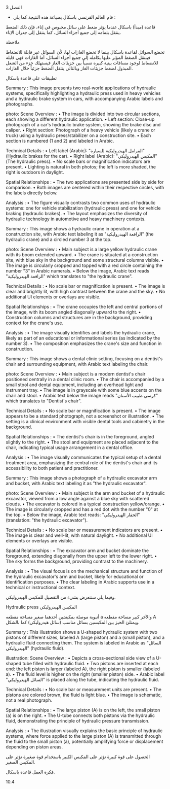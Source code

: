 3
الفصل <!-- text, from page 0 (l=0.852,t=0.033,r=0.925,b=0.074), with ID 7ee42c60-282e-4b90-8d96-ea02197c0ef2 -->

* قام العالم الفرنسي باسكال بصياغة هذه النتيجة كما يلي : <!-- text, from page 0 (l=0.462,t=0.087,r=0.931,b=0.113), with ID 771be959-f268-4153-a274-a51bbfe573cc -->

قاعدة (مبدأ) باسكال
عندما يؤثر ضغط على سائل محبوس في إناء، فإن ذلك الضغط ينتقل بتمامه إلى جميع أجزاء السائل، كما ينتقل إلى جدران الإناء. <!-- text, from page 0 (l=0.071,t=0.118,r=0.928,b=0.194), with ID b19da640-c70a-40e7-bc78-21eeab0b4b42 -->

ملاحظة

تخضع السوائل لقاعدة باسكال بينما لا تخضع الغازات لها،
لأن السوائل غير قابلة للانضغاط فينتقل الضغط المؤثر عليها بكامله إلى جميع أجزاء السائل، أما الغازات فهي قابلة للانضغاط لوجود مسافات بينية كبيرة نسبياً بين جزيئات الغاز فيستهلك جزء من الشغل المبذول لضغط جزيئات الغاز وبالتالي ينتقل الضغط جزئياً خلال الغازات. <!-- text, from page 0 (l=0.071,t=0.208,r=0.940,b=0.345), with ID ca5a766f-2ad6-4b3f-9e2f-509452aa9b92 -->

تطبيقات على قاعدة باسكال <!-- text, from page 0 (l=0.616,t=0.360,r=0.930,b=0.400), with ID cea3c74f-8612-4f0d-b8c2-acfb21cc32af -->

Summary : This image presents two real-world applications of hydraulic systems, specifically highlighting a hydraulic press used in heavy vehicles and a hydraulic brake system in cars, with accompanying Arabic labels and photographs.

photo:
Scene Overview :
  • The image is divided into two circular sections, each showing a different hydraulic application.
  • Left section: Close-up photograph of a car's hydraulic brake system, showing the brake disc and caliper.
  • Right section: Photograph of a heavy vehicle (likely a crane or truck) using a hydraulic press/stabilizer on a construction site.
  • Each section is numbered (1 and 2) and labeled in Arabic.

Technical Details :
  • Left label (Arabic): "الفرامل الهيدروليكية للسيارة" (Hydraulic brakes for the car).
  • Right label (Arabic): "المكبس الهيدروليكي" (The hydraulic press).
  • No scale bars or magnification indicators are present.
  • Lighting is natural in both photos; the left is more shaded, the right is outdoors in daylight.

Spatial Relationships :
  • The two applications are presented side by side for comparison.
  • Both images are centered within their respective circles, with the labels directly below.

Analysis :
  • The figure visually contrasts two common uses of hydraulic systems: one for vehicle stabilization (hydraulic press) and one for vehicle braking (hydraulic brakes).
  • The layout emphasizes the diversity of hydraulic technology in automotive and heavy machinery contexts. <!-- figure, from page 0 (l=0.579,t=0.406,r=0.921,b=0.585), with ID 6282f7c8-7dd7-4aab-9f9d-1e76707b2e1c -->

Summary : This image shows a hydraulic crane in operation at a construction site, with Arabic text labeling it as "الرافعة الهيدروليكية" (the hydraulic crane) and a circled number 3 at the top.

photo:
Scene Overview :
  • Main subject is a large yellow hydraulic crane with its boom extended upward.
  • The crane is situated at a construction site, with blue sky in the background and some structural columns visible.
  • The image is circularly cropped and topped with a red circle containing the number "3" in Arabic numerals.
  • Below the image, Arabic text reads "الرافعة الهيدروليكية" which translates to "the hydraulic crane".

Technical Details :
  • No scale bar or magnification is present.
  • The image is clear and brightly lit, with high contrast between the crane and the sky.
  • No additional UI elements or overlays are visible.

Spatial Relationships :
  • The crane occupies the left and central portions of the image, with its boom angled diagonally upward to the right.
  • Construction columns and structures are in the background, providing context for the crane's use.

Analysis :
  • The image visually identifies and labels the hydraulic crane, likely as part of an educational or informational series (as indicated by the number 3).
  • The composition emphasizes the crane's size and function in construction. <!-- figure, from page 0 (l=0.410,t=0.409,r=0.588,b=0.579), with ID 336fbbd1-68c8-4feb-aba4-aff871028147 -->

Summary : This image shows a dental clinic setting, focusing on a dentist's chair and surrounding equipment, with Arabic text labeling the chair.

photo:
Scene Overview :
  • Main subject is a modern dentist's chair positioned centrally in a dental clinic room.
  • The chair is accompanied by a small stool and dental equipment, including an overhead light and instrument tray.
  • The image is in grayscale with some blue accents on the chair and stool.
  • Arabic text below the image reads "كرسي طبيب الأسنان" which translates to "Dentist's chair".

Technical Details :
  • No scale bar or magnification is present.
  • The image appears to be a standard photograph, not a screenshot or illustration.
  • The setting is a clinical environment with visible dental tools and cabinetry in the background.

Spatial Relationships :
  • The dentist's chair is in the foreground, angled slightly to the right.
  • The stool and equipment are placed adjacent to the chair, indicating typical usage arrangement in a dental office.

Analysis :
  • The image visually communicates the typical setup of a dental treatment area, emphasizing the central role of the dentist's chair and its accessibility to both patient and practitioner. <!-- figure, from page 0 (l=0.247,t=0.406,r=0.414,b=0.584), with ID 12a88234-4249-4561-87c3-056ce6451f48 -->

Summary : This image shows a photograph of a hydraulic excavator arm and bucket, with Arabic text labeling it as "the hydraulic excavator".

photo:
Scene Overview :
  • Main subject is the arm and bucket of a hydraulic excavator, viewed from a low angle against a blue sky with scattered clouds.
  • The excavator is colored in a typical construction yellow/orange.
  • The image is circularly cropped and has a red dot with the number "0" at the top.
  • Below the image, Arabic text reads: "الحفار الهيدروليكي" (translation: "the hydraulic excavator").

Technical Details :
  • No scale bar or measurement indicators are present.
  • The image is clear and well-lit, with natural daylight.
  • No additional UI elements or overlays are visible.

Spatial Relationships :
  • The excavator arm and bucket dominate the foreground, extending diagonally from the upper left to the lower right.
  • The sky forms the background, providing contrast to the machinery.

Analysis :
  • The visual focus is on the mechanical structure and function of the hydraulic excavator's arm and bucket, likely for educational or identification purposes.
  • The clear labeling in Arabic supports use in a technical or instructional context. <!-- figure, from page 0 (l=0.071,t=0.408,r=0.253,b=0.581), with ID b92e79a8-2e64-43fd-8849-ba428769e470 -->

وفيما يلي ستتعرض بشيء من التفصيل للمكبس الهيدروليكي. <!-- text, from page 0 (l=0.438,t=0.595,r=0.931,b=0.625), with ID 01068ba6-0b57-4612-b014-e68c8557ef80 -->

Hydraulic press المكبس الهيدروليكي <!-- text, from page 0 (l=0.513,t=0.635,r=0.931,b=0.670), with ID 3c4c41ea-750b-495f-962a-07d0e322642a -->

أنبوبة موصلة بمكبسَين أحدهما صغير مساحة مقطعه a والآخر كبير مساحة مقطعه A ويمتلئ الحيز بين المكبسين بسائل مناسب (سائل هيدروليكي) كما بالشكل. <!-- text, from page 0 (l=0.405,t=0.676,r=0.949,b=0.781), with ID 63099fa5-5242-4790-96ae-e29cb339668b -->

Summary : This illustration shows a U-shaped hydraulic system with two pistons of different sizes, labeled A (large piston) and a (small piston), and a hydraulic fluid connecting them. The system is labeled in Arabic as "السائل الهيدروليكي" (hydraulic fluid).

illustration:
Scene Overview :
  • Depicts a cross-sectional side view of a U-shaped tube filled with hydraulic fluid.
  • Two pistons are inserted at each end: the left piston is larger (labeled A), the right piston is smaller (labeled a).
  • The fluid level is higher on the right (smaller piston) side.
  • Arabic label "السائل الهيدروليكي" is placed along the tube, indicating the hydraulic fluid.

Technical Details :
  • No scale bar or measurement units are present.
  • The pistons are colored brown, the fluid is light blue.
  • The image is schematic, not a real photograph.

Spatial Relationships :
  • The large piston (A) is on the left, the small piston (a) is on the right.
  • The U-tube connects both pistons via the hydraulic fluid, demonstrating the principle of hydraulic pressure transmission.

Analysis :
  • The illustration visually explains the basic principle of hydraulic systems, where force applied to the large piston (A) is transmitted through the fluid to the small piston (a), potentially amplifying force or displacement depending on piston areas. <!-- figure, from page 0 (l=0.075,t=0.659,r=0.344,b=0.773), with ID 395fe862-1673-4818-baa8-8fc23aa85ead -->

الحصول على قوة كبيرة تؤثر على المكبس الكبير باستخدام قوة صغيرة تؤثر على المكبس الصغير. <!-- text, from page 0 (l=0.135,t=0.785,r=0.952,b=0.842), with ID c4852255-cc4a-4a60-96b1-820d776a5a14 -->

فكرة العمل
قاعدة باسكال. <!-- text, from page 0 (l=0.752,t=0.854,r=0.947,b=0.896), with ID fee93c24-ba46-4f68-b5d6-0315e0e04408 -->

$10.4$ <!-- marginalia, from page 0 (l=0.869,t=0.921,r=0.923,b=0.950), with ID 85301e4f-5196-431f-8995-fefcd6220d1b -->